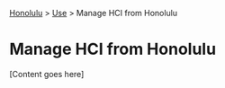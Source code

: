 <a href="../overview.md">Honolulu</a> > <a href="../overview.md">Use</a> > Manage HCI from Honolulu

# Manage HCI from Honolulu

[Content goes here]
